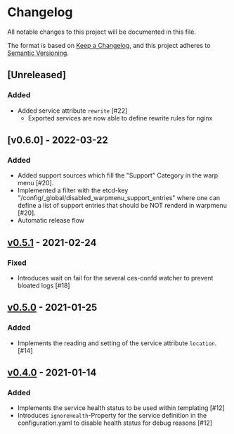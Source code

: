 # Changelog
All notable changes to this project will be documented in this file.

The format is based on [Keep a Changelog](https://keepachangelog.com/en/1.0.0/),
and this project adheres to [Semantic Versioning](https://semver.org/spec/v2.0.0.html).

## [Unreleased]
### Added
- Added service attribute `rewrite` [#22]
  - Exported services are now able to define rewrite rules for nginx

## [v0.6.0] - 2022-03-22
### Added
- Added support sources which fill the "Support" Category in the warp menu [#20].
- Implemented a filter with the etcd-key "/config/_global/disabled_warpmenu_support_entries" where one can define a list of support entries that should be NOT renderd in warpmenu  [#20].
- Automatic release flow

## [v0.5.1](https://github.com/cloudogu/cesapp/releases/tag/v0.5.1) - 2021-02-24
### Fixed
- Introduces wait on fail for the several ces-confd watcher to prevent bloated logs [#18]

## [v0.5.0](https://github.com/cloudogu/cesapp/releases/tag/v0.5.0) - 2021-01-25
### Added
- Implements the reading and setting of the service attribute `location`. [#14]

## [v0.4.0](https://github.com/cloudogu/cesapp/releases/tag/v0.4.0) - 2021-01-14
### Added
- Implements the service health status to be used within templating [#12]
- Introduces `ignoreHealth`-Property for the service definition in the configuration.yaml to disable health status for debug reasons [#12]

